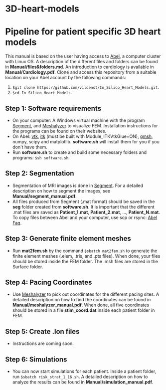 # 3D-heart-models

# Pipeline for patient specific 3D heart models #

This manual is based on the user having access to [Abel](http://www.uio.no/english/services/it/research/hpc/abel/), a computer cluster with Linux OS. A description of the different files and folders can be found in **Manual/files&folders.md**. An introduction to cardiology is available in **Manual/Cardiology.pdf**.
Clone and access this repository from a suitable location on your Abel account by the following commands:
1. ```$git clone https://github.com/vildenst/In_Silico_Heart_Models.git```.
2. ```$cd In_Silico_Heart_Models```.

## Step 1: Software requirements ##
* On your computer: A Windows virtual machine with the program [Segment](http://medviso.com/download2/), and [Meshalyzer](https://github.com/cardiosolv/meshalyzer) to visualize FEM. Installation instructions for the programs can be found on their websites.
* On Abel: [vtk](http://www.vtk.org), [itk](https://itk.org) (must be built with Module_ITKVtkGlue=ON), [gmsh](http://gmsh.info), numpy, scipy and matplotlib. **software.sh** will install them for you if you don't have them.
* Run **software.sh** to create and build some necessary folders and programs: ```$sh software.sh```.

## Step 2: Segmentation ##
* Segmentation of MRI images is done in [Segment](http://medviso.com/download2/). For a detailed description on how to segment the images, see **Manual/segment_manual.pdf**.
* All files produced from Segment (.mat format) should be saved in the **seg** folder created from **software.sh**. It is important that the different .mat files are saved as **Patient_1.mat**, **Patient_2.mat**, ..., **Patient_N.mat**. To copy files between Abel and your computer, use scp or rsync: [Abel Faq](http://www.uio.no/english/services/it/research/hpc/abel/help/faq/).

## Step 3: Generate finite element meshes ##
* Run **mat2fem.sh** by the command ```$sbatch mat2fem.sh``` to generate the finite element meshes (.elem, .tris, and .pts files). When done, your files should be stored inside the FEM folder. The .msh files are stored in the Surface folder.

## Step 4: Pacing Coordinates ##
* Use [Meshalyzer](https://github.com/cardiosolv/meshalyzer) to pick out coordinates for the different pacing sites. A detailed description on how to find the coordinates can be found in **Manual/meshalyzer_manual.pdf**. When done, all five coordinates should be stored in a file **stim_coord.dat** inside each patient folder in FEM.

## Step 5: Create .lon files ##
* Instructions are coming soon.

## Step 6: Simulations ##
* You can now start simulations for each patient. Inside a patient folder, run ```$sbatch risk_strat_1_16.sh```. A detailed description on how to analyze the results can be found in **Manual/simulation_manual.pdf**.
